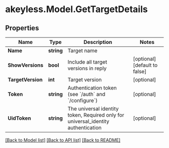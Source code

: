 # akeyless.Model.GetTargetDetails
## Properties

Name | Type | Description | Notes
------------ | ------------- | ------------- | -------------
**Name** | **string** | Target name | 
**ShowVersions** | **bool** | Include all target versions in reply | [optional] [default to false]
**TargetVersion** | **int** | Target version | [optional] 
**Token** | **string** | Authentication token (see &#x60;/auth&#x60; and &#x60;/configure&#x60;) | [optional] 
**UidToken** | **string** | The universal identity token, Required only for universal_identity authentication | [optional] 

[[Back to Model list]](../README.md#documentation-for-models) [[Back to API list]](../README.md#documentation-for-api-endpoints) [[Back to README]](../README.md)

